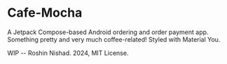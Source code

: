 # Cafe-Mocha
A Jetpack Compose-based Android ordering and order payment app. Something pretty and very much coffee-related! Styled with Material You.

WIP --
Roshin Nishad. 2024, MIT License.
